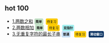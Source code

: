 ## hot 100

- <a href="https://github.com/sqshada/Leetcode-day/blob/master/hot100/1.%20%E4%B8%A4%E6%95%B0%E4%B9%8B%E5%92%8C.md" target="_blank">1.两数之和</a><span style="background:  rgb(194, 224, 198); border-radius: 4px; padding: 4px; margin: 0 4px; font-size: 10px;font-weight: bold">简单</span><span style="background: rgb(251, 202, 4); border-radius: 4px; padding: 4px; margin: 0 4px; font-size: 10px;">待复习</span>
- <a href="https://github.com/sqshada/Leetcode-day/blob/master/hot100/2.%20%E4%B8%A4%E6%95%B0%E7%9B%B8%E5%8A%A0.md" target="_blank">2.两数相加</a><span style="background:  rgb(194, 224, 198); border-radius: 4px; padding: 4px; margin: 0 4px; font-size: 10px;font-weight: bold">简单</span>
  <span style="background: rgb(251, 202, 4); border-radius: 4px; padding: 4px; margin: 0 4px; font-size: 10px;">待复习</span><span style="background: rgb(162, 238, 239); border-radius: 4px; padding: 4px; margin: 0 4px; font-size: 10px;font-weight: bold">双指针</span>
- <a href="https://github.com/sqshada/Leetcode-day/blob/master/hot100/3.%20%E6%97%A0%E9%87%8D%E5%A4%8D%E5%AD%97%E7%AC%A6%E7%9A%84%E6%9C%80%E9%95%BF%E5%AD%90%E4%B8%B2.md" target="_blank">3.无重复字符的最长子串</a><span style="background: rgb(197, 222, 245); border-radius: 4px; padding: 4px; margin: 0 4px; font-size: 10px;font-weight: bold">普通</span>
  <span style="background: rgb(251, 202, 4); border-radius: 4px; padding: 4px; margin: 0 4px; font-size: 10px;">待复习</span><span style="background: rgb(8, 51, 99); border-radius: 4px; padding: 4px; margin: 0 4px; font-size: 10px;font-weight: bold; color: #ffffff;">滑动窗口</span>
